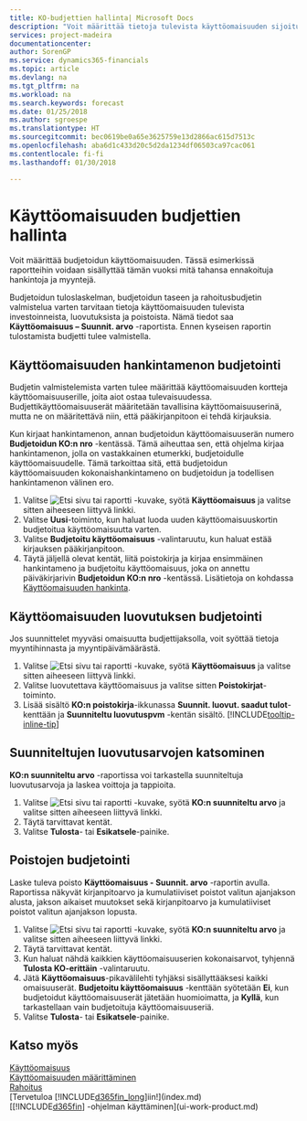 ```yaml
---
title: KO-budjettien hallinta| Microsoft Docs
description: "Voit määrittää tietoja tulevista käyttöomaisuuden sijoituksista, luovutuksista ja poistoista budjettien ja ennusteiden valmistelussa auttamiseksi."
services: project-madeira
documentationcenter: 
author: SorenGP
ms.service: dynamics365-financials
ms.topic: article
ms.devlang: na
ms.tgt_pltfrm: na
ms.workload: na
ms.search.keywords: forecast
ms.date: 01/25/2018
ms.author: sgroespe
ms.translationtype: HT
ms.sourcegitcommit: bec0619be0a65e3625759e13d2866ac615d7513c
ms.openlocfilehash: aba6d1c433d20c5d2da1234df06503ca97cac061
ms.contentlocale: fi-fi
ms.lasthandoff: 01/30/2018

---
```

# <a name="manage-budgets-for-fixed-assets"></a>Käyttöomaisuuden budjettien hallinta
Voit määrittää budjetoidun käyttöomaisuuden. Tässä esimerkissä raportteihin voidaan sisällyttää tämän vuoksi mitä tahansa ennakoituja hankintoja ja myyntejä.  

Budjetoidun tuloslaskelman, budjetoidun taseen ja rahoitusbudjetin valmistelua varten tarvitaan tietoja käyttöomaisuuden tulevista investoinneista, luovutuksista ja poistoista. Nämä tiedot saa **Käyttöomaisuus – Suunnit. arvo** -raportista. Ennen kyseisen raportin tulostamista budjetti tulee valmistella.  

## <a name="to-budget-the-acquisition-cost-of-a-fixed-asset"></a>Käyttöomaisuuden hankintamenon budjetointi
Budjetin valmistelemista varten tulee määrittää käyttöomaisuuden kortteja käyttöomaisuuserille, joita aiot ostaa tulevaisuudessa. Budjettikäyttöomaisuuserät määritetään tavallisina käyttöomaisuuserinä, mutta ne on määritettävä niin, että pääkirjanpitoon ei tehdä kirjauksia.

Kun kirjaat hankintamenon, annan budjetoidun käyttöomaisuuserän numero **Budjetoidun KO:n nro** -kentässä. Tämä aiheuttaa sen, että ohjelma kirjaa hankintamenon, jolla on vastakkainen etumerkki, budjetoidulle käyttöomaisuudelle. Tämä tarkoittaa sitä, että budjetoidun käyttöomaisuuden kokonaishankintameno on budjetoidun ja todellisen hankintamenon välinen ero.

1. Valitse ![Etsi sivu tai raportti](media/ui-search/search_small.png "Etsi sivu tai raportti -kuvake") -kuvake, syötä **Käyttöomaisuus** ja valitse sitten aiheeseen liittyvä linkki.
2. Valitse **Uusi**-toiminto, kun haluat luoda uuden käyttöomaisuuskortin budjetoitua käyttöomaisuutta varten.
3. Valitse **Budjetoitu käyttöomaisuus** -valintaruutu, kun haluat estää kirjauksen pääkirjanpitoon.
4. Täytä jäljellä olevat kentät, liitä poistokirja ja kirjaa ensimmäinen hankintameno ja budjetoitu käyttöomaisuus, joka on annettu päiväkirjarivin **Budjetoidun KO:n nro** -kentässä. Lisätietoja on kohdassa [Käyttöomaisuuden hankinta](fa-how-acquire.md).

## <a name="to-budget-the-disposal-of-a-fixed-asset"></a>Käyttöomaisuuden luovutuksen budjetointi
Jos suunnittelet myyväsi omaisuutta budjettijaksolla, voit syöttää tietoja myyntihinnasta ja myyntipäivämäärästä.

1. Valitse ![Etsi sivu tai raportti](media/ui-search/search_small.png "Etsi sivu tai raportti -kuvake") -kuvake, syötä **Käyttöomaisuus** ja valitse sitten aiheeseen liittyvä linkki.
2. Valitse luovutettava käyttöomaisuus ja valitse sitten **Poistokirjat**-toiminto.
3. Lisää sisältö **KO:n poistokirja**-ikkunassa **Suunnit. luovut. saadut tulot**-kenttään ja **Suunniteltu luovutuspvm** -kentän sisältö. [!INCLUDE[tooltip-inline-tip](includes/tooltip-inline-tip_md.md)]

## <a name="to-view-projected-disposal-values"></a>Suunniteltujen luovutusarvojen katsominen
**KO:n suunniteltu arvo** -raportissa voi tarkastella suunniteltuja luovutusarvoja ja laskea voittoja ja tappioita.

1. Valitse ![Etsi sivu tai raportti](media/ui-search/search_small.png "Etsi sivu tai raportti -kuvake") -kuvake, syötä **KO:n suunniteltu arvo** ja valitse sitten aiheeseen liittyvä linkki.
2. Täytä tarvittavat kentät.
3. Valitse **Tulosta**- tai **Esikatsele**-painike.

## <a name="to-budget-depreciation"></a>Poistojen budjetointi
Laske tuleva poisto **Käyttöomaisuus - Suunnit. arvo** -raportin avulla. Raportissa näkyvät kirjanpitoarvo ja kumulatiiviset poistot valitun ajanjakson alusta, jakson aikaiset muutokset sekä kirjanpitoarvo ja kumulatiiviset poistot valitun ajanjakson lopusta.

1. Valitse ![Etsi sivu tai raportti](media/ui-search/search_small.png "Etsi sivu tai raportti -kuvake") -kuvake, syötä **KO:n suunniteltu arvo** ja valitse sitten aiheeseen liittyvä linkki.
2. Täytä tarvittavat kentät.
3. Kun haluat nähdä kaikkien käyttöomaisuuserien kokonaisarvot, tyhjennä **Tulosta KO-erittäin** -valintaruutu.
4. Jätä **Käyttöomaisuus**-pikavälilehti tyhjäksi sisällyttääksesi kaikki omaisuuserät. **Budjetoitu käyttöomaisuus** -kenttään syötetään **Ei**, kun budjetoidut käyttöomaisuuserät jätetään huomioimatta, ja **Kyllä**, kun tarkastellaan vain budjetoituja käyttöomaisuuseriä.
5. Valitse **Tulosta**- tai **Esikatsele**-painike.

## <a name="see-also"></a>Katso myös
[Käyttöomaisuus](fa-manage.md)  
[Käyttöomaisuuden määrittäminen](fa-setup.md)  
[Rahoitus](finance.md)  
[Tervetuloa [!INCLUDE[d365fin_long](includes/d365fin_long_md.md)]iin!](index.md)  
[[!INCLUDE[d365fin](includes/d365fin_md.md)] -ohjelman käyttäminen](ui-work-product.md)

